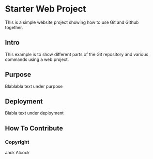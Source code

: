 # Starter Web Project

This is a simple website project showing how to use Git and Github together.

## Intro

This example is to show different parts of the Git repository and various commands using a web project.

## Purpose

Blablabla text under purpose

## Deployment

Blabla text under deployment

## How To Contribute

### Copyright

Jack Alcock